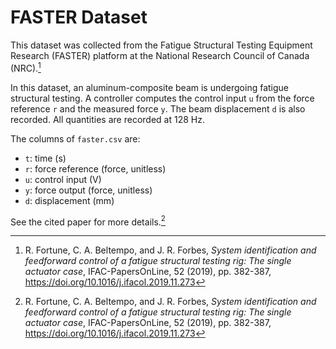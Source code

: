 # FASTER Dataset

This dataset was collected from the Fatigue Structural Testing Equipment
Research (FASTER) platform at the National Research Council of Canada (NRC).[^1]

In this dataset, an aluminum-composite beam is undergoing fatigue structural
testing. A controller computes the control input `u` from the force reference
`r` and the measured force `y`. The beam displacement `d` is also recorded. All
quantities are recorded at 128 Hz.

The columns of `faster.csv` are:

- `t`: time (s)
- `r`: force reference (force, unitless)
- `u`: control input (V)
- `y`: force output (force, unitless)
- `d`: displacement (mm)

See the cited paper for more details.[^1]

[^1]: R. Fortune, C. A. Beltempo, and J. R. Forbes, *System identification and
feedforward control of a fatigue structural testing rig: The single actuator
case*, IFAC-PapersOnLine, 52 (2019), pp. 382-387,
https://doi.org/10.1016/j.ifacol.2019.11.273
